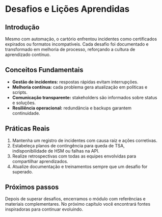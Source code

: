 # Desafios e Lições Aprendidas

## Introdução

Mesmo com automação, o cartório enfrentou incidentes como certificados expirados ou formatos incompatíveis. Cada desafio foi documentado e transformado em melhoria de processo, reforçando a cultura de aprendizado contínuo.

## Conceitos Fundamentais

- **Gestão de incidentes:** respostas rápidas evitam interrupções.
- **Melhoria contínua:** cada problema gera atualização em políticas e scripts.
- **Comunicação transparente:** stakeholders são informados sobre status e soluções.
- **Resiliência operacional:** redundância e backups garantem continuidade.

## Práticas Reais

1. Mantenha um registro de incidentes com causa raiz e ações corretivas.
2. Estabeleça planos de contingência para queda de TSA, indisponibilidade de HSM ou falhas na API.
3. Realize retrospectivas com todas as equipes envolvidas para compartilhar aprendizados.
4. Atualize documentação e treinamentos sempre que um desafio for superado.

## Próximos passos

Depois de superar desafios, encerramos o módulo com referências e materiais complementares. No próximo capítulo você encontrará fontes inspiradoras para continuar evoluindo.
